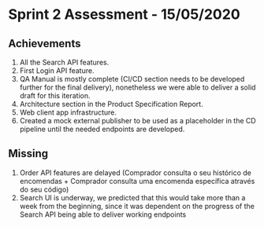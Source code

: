 # Sprint 2 Assessment - 15/05/2020

## Achievements

1. All the Search API features.
2. First Login API feature.
3. QA Manual is mostly complete (CI/CD section needs to be developed further for the final delivery), nonetheless we were able to deliver a solid draft for this iteration.
4. Architecture section in the Product Specification Report.
5. Web client app infrastructure.
6. Created a mock external publisher to be used as a placeholder in the CD pipeline until the needed endpoints are developed.


## Missing
1. Order API features are delayed (Comprador consulta o seu histórico de encomendas + Comprador consulta uma encomenda específica através do seu código)
2. Search UI is underway, we predicted that this would take more than a week from the beginning, since it was dependent on the progress of the Search API being able to deliver working endpoints